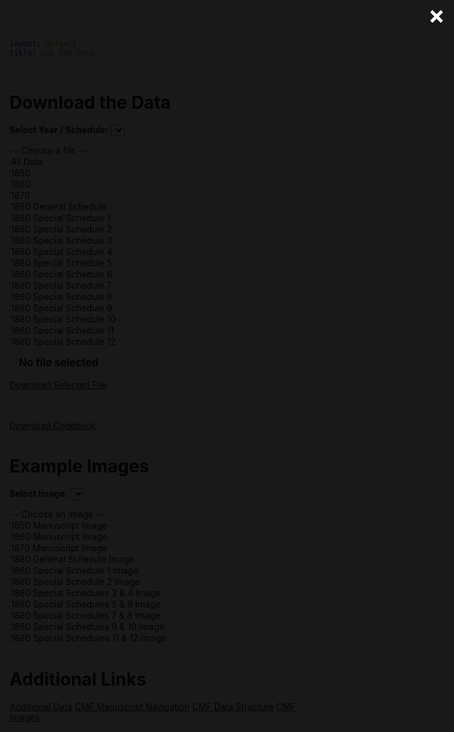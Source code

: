```yaml
---
layout: default
title: Get the Data
---
```


# Download the Data

<label for="data-dropdown"><strong>Select Year / Schedule:</strong></label>
<select id="data-dropdown" onchange="updateSelectedFile(this.value)">
  <option value="">-- Choose a file --</option>
  <option value="all_appended.csv">All Data</option>
  <option value="https://pub-cefce323449a4829a6786170686f724a.r2.dev/website_materials/cmf_1850.csv">1850</option>
  <option value="https://pub-cefce323449a4829a6786170686f724a.r2.dev/website_materials/cmf_1860.csv">1860</option>
  <option value="https://pub-cefce323449a4829a6786170686f724a.r2.dev/website_materials/cmf_1870.csv">1870</option>
  <option value="https://pub-cefce323449a4829a6786170686f724a.r2.dev/website_materials/cmf_1880_general_schedule.csv">1880 General Schedule</option>
  <option value="https://pub-cefce323449a4829a6786170686f724a.r2.dev/website_materials/cmf_1880_ss1.csv">1880 Special Schedule 1</option>
  <option value="https://pub-cefce323449a4829a6786170686f724a.r2.dev/website_materials/cmf_1880_ss2.csv">1880 Special Schedule 2</option>
  <option value="https://pub-cefce323449a4829a6786170686f724a.r2.dev/website_materials/cmf_1880_ss3.csv">1880 Special Schedule 3</option>
  <option value="https://pub-cefce323449a4829a6786170686f724a.r2.dev/website_materials/cmf_1880_ss4.csv">1880 Special Schedule 4</option>
  <option value="https://pub-cefce323449a4829a6786170686f724a.r2.dev/website_materials/cmf_1880_ss5.csv">1880 Special Schedule 5</option>
  <option value="https://pub-cefce323449a4829a6786170686f724a.r2.dev/website_materials/cmf_1880_ss6.csv">1880 Special Schedule 6</option>
  <option value="https://pub-cefce323449a4829a6786170686f724a.r2.dev/website_materials/cmf_1880_ss7.csv">1880 Special Schedule 7</option>
  <option value="https://pub-cefce323449a4829a6786170686f724a.r2.dev/website_materials/cmf_1880_ss8.csv">1880 Special Schedule 8</option>
  <option value="https://pub-cefce323449a4829a6786170686f724a.r2.dev/website_materials/cmf_1880_ss9.csv">1880 Special Schedule 9</option>
  <option value="https://pub-cefce323449a4829a6786170686f724a.r2.dev/website_materials/cmf_1880_ss10.csv">1880 Special Schedule 10</option>
  <option value="https://pub-cefce323449a4829a6786170686f724a.r2.dev/website_materials/cmf_1880_ss11.csv">1880 Special Schedule 11</option>
  <option value="https://pub-cefce323449a4829a6786170686f724a.r2.dev/website_materials/cmf_1880_ss12.csv">1880 Special Schedule 12</option>
</select>

<!-- Selected file name and download button -->
<span id="selected-file" style="margin-left: 15px; font-weight: bold; font-size: 1.2em;">No file selected</span>
<br><br>
<a id="download-button" class="button" href="#" onclick="downloadSelectedFile()">Download Selected File</a>

<br><br>
<a class="button" href="codebook.pdf" download>Download Codebook</a>

# Example Images

<label for="images-dropdown"><strong>Select Image:</strong></label>
<select id="images-dropdown" onchange="openImageModal()">
  <option value="">-- Choose an image --</option>
  <option value="/CMF_data/assets/images/1850_CMF.jpg">1850 Manuscript Image</option>
  <option value="/CMF_data/assets/images/1860_CMF.jpg">1860 Manuscript Image</option>
  <option value="/CMF_data/assets/images/1870_CMF.jpg">1870 Manuscript Image</option>
  <option value="/CMF_data/assets/images/1880_gss_CMF.jpg">1880 General Schedule Image</option>
  <option value="/CMF_data/assets/images/1880_ss1_CMF_agimp.jpg">1880 Special Schedule 1 Image</option>
  <option value="/CMF_data/assets/images/1880_ss2_CMF_paper.jpg">1880 Special Schedule 2 Image</option>
  <option value="/CMF_data/assets/images/1880_ss34_CMF_bootsleather.jpg">1880 Special Schedules 3 & 4 Image</option>
  <option value="/CMF_data/assets/images/1880_ss56_CMF_lumberbrick.jpg">1880 Special Schedules 5 & 6 Image</option>
  <option value="/CMF_data/assets/images/1880_ss78_CMF_flourcheese.jpg">1880 Special Schedules 7 & 8 Image</option>
  <option value="/CMF_data/assets/images/1880_ss910_CMF_meatsalt.jpg">1880 Special Schedules 9 & 10 Image</option>
  <option value="/CMF_data/assets/images/1880_ss1112_CMF_coalquarry.jpg">1880 Special Schedulea 11 & 12 Image</option>
</select>

# Additional Links

<div class="button-grid">
  <a class="button" href="additional-data.html">Additional Data</a>
  <a class="button" href="navigation.html">CMF Manuscript Navigation</a>
  <a class="button" href="data-structure.html">CMF Data Structure</a>
  <a class="button" href="search.html">CMF Images</a>
</div>

<script>
/* ---- Data dropdown: show label, download URL ---- */
let selectedFile = "";
let selectedFileLabel = "";

function updateSelectedFile() {
  const dropdown = document.getElementById('data-dropdown');
  const selectedOption = dropdown.options[dropdown.selectedIndex];
  selectedFile = selectedOption.value;
  selectedFileLabel = selectedOption.text;
  document.getElementById('selected-file').textContent = selectedFileLabel || "No file selected";
}

function downloadSelectedFile() {
  if (!selectedFile) {
    alert("Please select a file to download.");
    return;
  }
  const link = document.createElement('a');
  link.href = selectedFile;
  link.download = selectedFile.split('/').pop();
  document.body.appendChild(link);
  link.click();
  document.body.removeChild(link);
}
</script>

<!-- The Modal -->
<div id="imageModal" class="modal">
  <span class="close" onclick="closeImageModal()">&times;</span>
  <img class="modal-content" id="modalImg" alt="">
  <div id="caption"></div>
</div>

<style>
/* Centered, full-screen modal */
.modal {
  display: none; /* start hidden */
  position: fixed;
  z-index: 1000;
  left: 0;
  top: 0;
  width: 100%;
  height: 100%;
  background-color: rgba(0,0,0,0.9);

  display: flex;           /* flex container */
  justify-content: center; /* center horizontally */
  align-items: center;     /* center vertically */
}

.modal-content {
  max-width: 90%;
  max-height: 80%;
  border-radius: 8px;
}

.close {
  position: absolute;
  top: 15px;
  right: 35px;
  color: #fff;
  font-size: 40px;
  font-weight: bold;
  cursor: pointer;
}

#caption {
  position: absolute;
  bottom: 30px;
  color: #fff;
  font-size: 1.05em;
  text-align: center;
  width: 100%;
}
</style>

<script>
/* ---- Data dropdown: show label, download URL ---- */
let selectedFile = "";
let selectedFileLabel = "";

function updateSelectedFile() {
  const dropdown = document.getElementById('data-dropdown');
  const selectedOption = dropdown.options[dropdown.selectedIndex];
  selectedFile = selectedOption.value;
  selectedFileLabel = selectedOption.text;
  document.getElementById('selected-file').textContent = selectedFileLabel || "No file selected";
}

function downloadSelectedFile() {
  if (!selectedFile) {
    alert("Please select a file to download.");
    return;
  }
  const link = document.createElement('a');
  link.href = selectedFile;
  link.download = selectedFile.split('/').pop();
  document.body.appendChild(link);
  link.click();
  document.body.removeChild(link);
}

/* ---- Image modal: show label text, center, preload, easy close ---- */
function openImageModal() {
  const dropdown = document.getElementById("images-dropdown");
  const opt = dropdown.options[dropdown.selectedIndex];
  const src = opt.value;

  // Exit if no image selected
  if (!src || src === "") return;

  const label = opt.text;
  const modal = document.getElementById("imageModal");
  const modalImg = document.getElementById("modalImg");
  const caption = document.getElementById("caption");

  modalImg.src = src;
  caption.textContent = label;
  modal.style.display = "flex";
}

function closeImageModal() {
  document.getElementById("imageModal").style.display = "none";
}

/* Close when clicking backdrop */
document.getElementById("imageModal").addEventListener("click", function(e) {
  if (e.target === this) closeImageModal();
});

/* ESC to close */
document.addEventListener("keydown", function(e) {
  const modal = document.getElementById("imageModal");
  if (modal.style.display === "flex" && e.key === "Escape") {
    closeImageModal();
  }
});

/* Attach change event to dropdown after DOM loaded */
window.addEventListener("DOMContentLoaded", function() {
  const dropdown = document.getElementById("images-dropdown");
  dropdown.addEventListener("change", openImageModal);

  // Preload all images
  for (let i = 0; i < dropdown.options.length; i++) {
    const url = dropdown.options[i].value;
    if (url) {
      const img = new Image();
      img.src = url;
    }
  }
});
</script>

